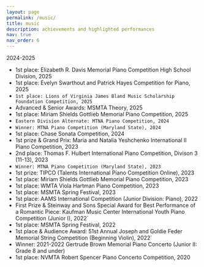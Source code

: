 ```yaml
---
layout: page
permalink: /music/
title: music
description: achievements and highlighted performances
nav: true
nav_order: 6
---
```


2024-2025
- 1st place: Elizabeth R. Davis Memorial Piano Competition High School Division, 2025
- 1st place: Evelyn Swarthout and Patrick Hayes Competition for Piano, 2025
- `1st place: Lions of Virginia James Bland Music Scholarship Foundation Competition, 2025`
- Advanced & Senior Awards: MSMTA Theory, 2025
- 1st place: Miriam Shields Gottlieb Memorial Piano Competition, 2025
- `Eastern Division Alternate: MTNA Piano Competition, 2024`
- `Winner: MTNA Piano Competition (Maryland State), 2024`
- 1st place: Chase Sonata Competition, 2024
- 1st prize & Grand Prix: Maria and Natalia Yeshchenko International II Piano Competition, 2023
- 2nd place: Thomas F. Hulbert International Piano Competition, Divison 3 (11-13), 2023
- `Winner: MTNA Piano Competition (Maryland State), 2023`
- 1st prize: TIPCO (Talents International Piano Competition Online), 2023
- 1st place: Miriam Shields Gottlieb Memorial Piano Competition, 2023
- 1st place: WMTA Viola Hartman Piano Competition, 2023
- 1st place: MSMTA Spring Festival, 2023
- 1st place: AAMS International Competition (Junior Division: Piano), 2022
- First Prize & Steinway and Sons Special Award for Best Performance of a Romantic Piece: Kaufman Music Center International Youth Piano Competition (Junior I), 2022`
- 1st place: MSMTA Spring Festival, 2022
- 1st place & Audience Award: 51st Annual Joseph and Goldie Feder Memorial String Competition (Beginning Violin), 2022`
- Winner: 2021-2022 Gertrude Brown Memorial Piano Concerto (Junior II: Grade 8 and under)
- 1st place: NVMTA Robert Spencer Piano Concerto Competition, 2020

